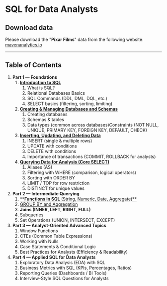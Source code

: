 # SQL for Data Analysts<!-- omit from toc -->

## Download data<!-- omit from toc -->

Please download the "**Pixar Films**" data from the following website:  
[mavenanalytics.io](https://mavenanalytics.io/data-playground)

---

## Table of Contents<!-- omit from toc -->

1. **Part 1 — Foundations**
   1. [**Introduction to SQL**](part_1_foundations/1_1_introduction_to_sql.md)
      1. What is SQL?
      2. Relational Databases Basics
      3. SQL Commands (DDL, DML, DQL, etc.)
      4. SELECT basics (filtering, sorting, limiting)
   2. [**Creating \& Managing Databases and Schemas**](part_1_foundations/1_2_creating_and_managing_databases.md)
      1. Creating databases
      2. Schemas \& tables
      3. Data types (common across databases)Constraints (NOT NULL, UNIQUE, PRIMARY KEY, FOREIGN KEY, DEFAULT, CHECK)
   3. [**Inserting, Updating, and Deleting Data**](part_1_foundations/1_3_insert_update_delete.md)
      1. INSERT (single \& multiple rows)
      2. UPDATE with conditions
      3. DELETE with conditions
      4. Importance of transactions (COMMIT, ROLLBACK for analysts)
   4. [**Querying Data for Analysis (Core SELECT)**](part_1_foundations/1_4_querying_data.md)
      1. Aliases (AS)
      2. Filtering with WHERE (comparison, logical operators)
      3. Sorting with ORDER BY
      4. LIMIT / TOP for row restriction
      5. DISTINCT for unique values
2. **Part 2 — Intermediate Querying**
   1. [****Functions in SQL** (String, Numeric, Date, Aggregate)**](part_2_intermediate_querying/2_1_functions_in_sql.md)
   2. [GROUP BY and Aggregation](part_2_intermediate_querying/2_2_grouping_and_aggregation.md)
   3. ****Joins** (INNER, LEFT, RIGHT, FULL)**
   4. Subqueries
   5. Set Operations (UNION, INTERSECT, EXCEPT)
3. **Part 3 — Analyst-Oriented Advanced Topics**
   1. Window Functions
   2. CTEs (Common Table Expressions)
   3. Working with Nulls
   4. Case Statements \& Conditional Logic
   5. Best Practices for Analysts (Efficiency \& Readability)
4. **Part 4 — Applied SQL for Data Analysts**
   1. Exploratory Data Analysis (EDA) with SQL
   2. Business Metrics with SQL (KPIs, Percentages, Ratios)
   3. Reporting Queries (Dashboards / BI Tools)
   4. Interview-Style SQL Questions for Analysts
